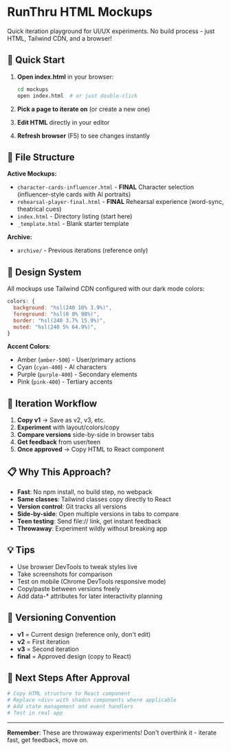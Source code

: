 # RunThru HTML Mockups

Quick iteration playground for UI/UX experiments. No build process - just HTML, Tailwind CDN, and a browser!

## 🚀 Quick Start

1. **Open index.html** in your browser:
   ```bash
   cd mockups
   open index.html  # or just double-click
   ```

2. **Pick a page to iterate on** (or create a new one)

3. **Edit HTML** directly in your editor

4. **Refresh browser** (F5) to see changes instantly

## 📁 File Structure

**Active Mockups:**
- `character-cards-influencer.html` - **FINAL** Character selection (influencer-style cards with AI portraits)
- `rehearsal-player-final.html` - **FINAL** Rehearsal experience (word-sync, theatrical cues)
- `index.html` - Directory listing (start here)
- `_template.html` - Blank starter template

**Archive:**
- `archive/` - Previous iterations (reference only)

## 🎨 Design System

All mockups use Tailwind CDN configured with our dark mode colors:

```javascript
colors: {
  background: "hsl(240 10% 3.9%)",
  foreground: "hsl(0 0% 98%)",
  border: "hsl(240 3.7% 15.9%)",
  muted: "hsl(240 5% 64.9%)",
}
```

**Accent Colors**:
- Amber (`amber-500`) - User/primary actions
- Cyan (`cyan-400`) - AI characters
- Purple (`purple-400`) - Secondary elements
- Pink (`pink-400`) - Tertiary accents

## 🔄 Iteration Workflow

1. **Copy v1** → Save as v2, v3, etc.
2. **Experiment** with layout/colors/copy
3. **Compare versions** side-by-side in browser tabs
4. **Get feedback** from user/teen
5. **Once approved** → Copy HTML to React component

## 📋 Why This Approach?

- **Fast**: No npm install, no build step, no webpack
- **Same classes**: Tailwind classes copy directly to React
- **Version control**: Git tracks all versions
- **Side-by-side**: Open multiple versions in tabs to compare
- **Teen testing**: Send file:// link, get instant feedback
- **Throwaway**: Experiment wildly without breaking app

## 💡 Tips

- Use browser DevTools to tweak styles live
- Take screenshots for comparison
- Test on mobile (Chrome DevTools responsive mode)
- Copy/paste between versions freely
- Add data-* attributes for later interactivity planning

## 📝 Versioning Convention

- **v1** = Current design (reference only, don't edit)
- **v2** = First iteration
- **v3** = Second iteration
- **final** = Approved design (copy to React)

## 🎯 Next Steps After Approval

```bash
# Copy HTML structure to React component
# Replace <div> with shadcn components where applicable
# Add state management and event handlers
# Test in real app
```

---

**Remember**: These are throwaway experiments! Don't overthink it - iterate fast, get feedback, move on.
